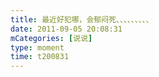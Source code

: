 ```yaml
---
title: 最近好犯哪，会郁闷死、、、、、、、、、
date: 2011-09-05 20:08:31
mCategories: [说说]
type: moment
time: t200831
---
```


